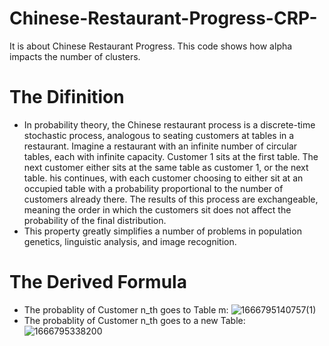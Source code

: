 # Chinese-Restaurant-Progress-CRP-
It is about Chinese Restaurant Progress. This code shows how alpha impacts the number of clusters.
# The Difinition
- In probability theory, the Chinese restaurant process is a discrete-time stochastic process, analogous to seating customers at tables in a restaurant. 
Imagine a restaurant with an infinite number of circular tables, each with infinite capacity. 
Customer 1 sits at the first table. The next customer either sits at the same table as customer 1, or the next table. 
his continues, with each customer choosing to either sit at an occupied table with a probability proportional to the number of customers already there.
The results of this process are exchangeable, meaning the order in which the customers sit does not affect the probability of the final distribution.
- This property greatly simplifies a number of problems in population genetics, linguistic analysis, and image recognition.
# The Derived Formula
- The probablity of Customer n_th goes to Table m:
![1666795140757(1)](https://user-images.githubusercontent.com/116732375/198056348-7b3f993d-195c-48c4-ba71-b1d1dfb27552.png)
- The probablity of Customer n_th goes to a new Table:
![1666795338200](https://user-images.githubusercontent.com/116732375/198057179-29401b56-4829-44f1-a2a0-26a8a88dcba1.png)

